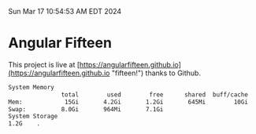 Sun Mar 17 10:54:53 AM EDT 2024

# Angular Fifteen


This project is live at [https://angularfifteen.github.io](https://angularfifteen.github.io "fifteen!") thanks to Github.

```bash
System Memory
               total        used        free      shared  buff/cache   available
Mem:            15Gi       4.2Gi       1.2Gi       645Mi        10Gi        11Gi
Swap:          8.0Gi       964Mi       7.1Gi
System Storage
1.2G	.
```
```bash
